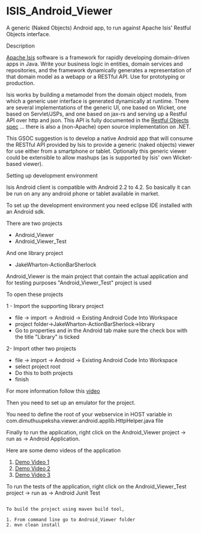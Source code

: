 ISIS_Android_Viewer
===================
A generic (Naked Objects) Android app, to run against Apache Isis' Restful Objects interface.

Description

[Apache Isis](http://isis.apache.org) software is a framework for rapidly developing domain-driven apps in Java. Write your business logic in entities, domain services and repositories, and the framework dynamically generates a representation of that domain model as a webapp or a RESTful API. Use for prototyping or production. 

Isis works by building a metamodel from the domain object models, from which a generic user interface is generated dynamically at runtime. There are several implementations of the generic UI, one based on Wicket, one based on Servlet/JSPs, and one based on jax-rs and serving up a Restful API over http and json. This API is fully documented in the [Restful Objects spec](http://restfulobjects.org) ... there is also a (non-Apache) open source implementation on .NET. 

This GSOC suggestion is to develop a native Android app that will consume the RESTful API provided by Isis to provide a generic (naked objects) viewer for use either from a smartphone or tablet. Optionally this generic viewer could be extensible to allow mashups (as is supported by Isis' own Wicket-based viewer).

Setting up development environment

Isis Android client is compatible with Android 2.2 to 4.2. So basically it can be run on any any android phone or tablet available in market.

To set up the development environment you need eclipse IDE installed with an Android sdk.

There are two projects

* Android_Viewer
* Android_Viewer_Test

And one library project

* JakeWharton-ActionBarSherlock

Android_Viewer is the main project that contain the actual application and for testing purposes "Android_Viewer_Test" project is used 

To open these projects

1 - Import the supporting library project

* file -> import -> Android -> Existing Android Code Into Workspace
* project folder->JakeWharton-ActionBarSherlock->library
* Go to properties and in the Android tab make sure the check box with the title "Library" is ticked

2- Import other two projects

* file -> import -> Android -> Existing Android Code Into Workspace
* select project root
* Do this to both projects
* finish

For more information follow this [video](http://www.youtube.com/watch?v=szkZLmmW_r0)

Then you need to set up an emulator for the project.

You need to define the root of your webservice in HOST variable in com.dimuthuupeksha.viewer.android.applib.HttpHelper.java file

Finally to run the application, right click on the Android_Viewer project -> run as -> Android Application.

Here are some demo videos of the application

1. [Demo Video 1](http://www.youtube.com/watch?v=5MKg3W7pXZA)
2. [Demo Video 2](http://www.youtube.com/watch?v=VBc-Zg-nH5Y)
3. [Demo Video 3](http://www.youtube.com/watch?v=AtMPW0B-ZRE)

To run the tests of the application, right click on the Android_Viewer_Test project -> run as -> Android Junit Test

~~~~~~~

To build the project using maven build tool,

1. From command line go to Android_Viewer folder
2. mvn clean install
